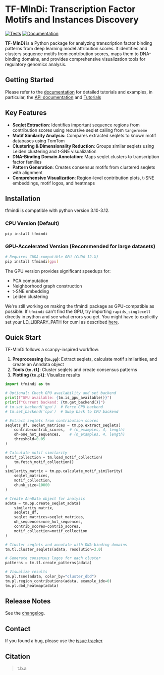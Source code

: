 # TF-MInDi: Transcription Factor Motifs and Instances Discovery

[![Tests][badge-tests]][tests]
[![Documentation][badge-docs]][documentation]

[badge-tests]: https://img.shields.io/github/actions/workflow/status/aertslab/TF-MInDi/test.yaml?branch=main
[badge-docs]: https://img.shields.io/readthedocs/tf-mindi

**TF-MInDi** is a Python package for analyzing transcription factor binding patterns from deep learning model attribution scores. It identifies and clusters sequence motifs from contribution scores, maps them to DNA-binding domains, and provides comprehensive visualization tools for regulatory genomics analysis.

## Getting Started

Please refer to the [documentation](https://tf-mindi.readthedocs.io/en/latest/index.html) for detailed tutorials and examples,
in particular, the [API documentation](https://tf-mindi.readthedocs.io/en/latest/api.html) and [Tutorials](https://tf-mindi.readthedocs.io/en/latest/tutorials.html)

## Key Features

- **Seqlet Extraction**: Identifies important sequence regions from contribution scores using recursive seqlet calling from `tangermeme`
- **Motif Similarity Analysis**: Compares extracted seqlets to known motif databases using TomTom
- **Clustering & Dimensionality Reduction**: Groups similar seqlets using Leiden clustering and t-SNE visualization
- **DNA-Binding Domain Annotation**: Maps seqlet clusters to transcription factor families
- **Pattern Generation**: Creates consensus motifs from clustered seqlets with alignment
- **Comprehensive Visualization**: Region-level contribution plots, t-SNE embeddings, motif logos, and heatmaps

## Installation

tfmindi is compatible with python version 3.10-3.12.

### CPU Version (Default)
```bash
pip install tfmindi
```

### GPU-Accelerated Version (Recommended for large datasets)
```bash
# Requires CUDA-compatible GPU (CUDA 12.X)
pip install tfmindi[gpu]
```

The GPU version provides significant speedups for:
- PCA computation
- Neighborhood graph construction
- t-SNE embedding
- Leiden clustering

We're still working on making the tfmindi package as GPU-compatible as possible.
If `tfmindi` can't find the GPU, try importing `rapids_singlecell` directly in python and see what errors you get.
You might have to explicitly set your LD_LIBRARY_PATH for cuml as described [here](https://github.com/rapidsai/cuml/issues/404).

## Quick Start

TF-MInDi follows a scanpy-inspired workflow:

1. **Preprocessing (`tm.pp`)**: Extract seqlets, calculate motif similarities, and create an Anndata object
2. **Tools (`tm.tl`)**: Cluster seqlets and create consensus patterns
3. **Plotting (`tm.pl`)**: Visualize results


```python
import tfmindi as tm

# Optional: Check GPU availability and set backend
print(f"GPU available: {tm.is_gpu_available()}")
print(f"Current backend: {tm.get_backend()}")
# tm.set_backend('gpu')  # Force GPU backend
# tm.set_backend('cpu')  # Swap back to CPU backend

# Extract seqlets from contribution scores
seqlets_df, seqlet_matrices = tm.pp.extract_seqlets(
    contrib=contrib_scores,  # (n_examples, 4, length)
    oh=one_hot_sequences,    # (n_examples, 4, length)
    threshold=0.05
)

# Calculate motif similarity
motif_collection = tm.load_motif_collection(
    tm.fetch_motif_collection()
)
similarity_matrix = tm.pp.calculate_motif_similarity(
    seqlet_matrices,
    motif_collection,
    chunk_size=10000
)

# Create AnnData object for analysis
adata = tm.pp.create_seqlet_adata(
    similarity_matrix,
    seqlets_df,
    seqlet_matrices=seqlet_matrices,
    oh_sequences=one_hot_sequences,
    contrib_scores=contrib_scores,
    motif_collection=motif_collection
)

# Cluster seqlets and annotate with DNA-binding domains
tm.tl.cluster_seqlets(adata, resolution=3.0)

# Generate consensus logos for each cluster
patterns = tm.tl.create_patterns(adata)

# Visualize results
tm.pl.tsne(adata, color_by="cluster_dbd")
tm.pl.region_contributions(adata, example_idx=0)
tm.pl.dbd_heatmap(adata)
```

## Release Notes

See the [changelog](https://tf-mindi.readthedocs.io/en/latest/changelog.html).

## Contact

If you found a bug, please use the [issue tracker](https://github.com/aertslab/TF-MInDi/issues).

## Citation

> t.b.a

[uv]: https://github.com/astral-sh/uv
[issue tracker]: https://github.com/aertslab/TF-MInDi/issues
[tests]: https://github.com/aertslab/TF-MInDi/actions/workflows/test.yaml
[documentation]: https://tf-mindi.readthedocs.io
[changelog]: https://tf-mindi.readthedocs.io/en/latest/changelog.html
[api documentation]: https://tf-mindi.readthedocs.io/en/latest/api.html
[pypi]: https://pypi.org/project/tfmindi
